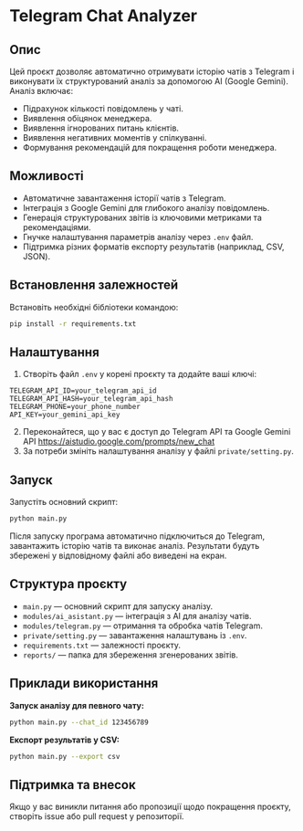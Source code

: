 # Telegram Chat Analyzer

## Опис

Цей проєкт дозволяє автоматично отримувати історію чатів з Telegram і виконувати їх структурований аналіз за допомогою AI (Google Gemini). Аналіз включає:

- Підрахунок кількості повідомлень у чаті.
- Виявлення обіцянок менеджера.
- Виявлення ігнорованих питань клієнтів.
- Виявлення негативних моментів у спілкуванні.
- Формування рекомендацій для покращення роботи менеджера.

## Можливості

- Автоматичне завантаження історії чатів з Telegram.
- Інтеграція з Google Gemini для глибокого аналізу повідомлень.
- Генерація структурованих звітів із ключовими метриками та рекомендаціями.
- Гнучке налаштування параметрів аналізу через `.env` файл.
- Підтримка різних форматів експорту результатів (наприклад, CSV, JSON).

## Встановлення залежностей

Встановіть необхідні бібліотеки командою:

```bash
pip install -r requirements.txt
```

## Налаштування

1. Створіть файл `.env` у корені проєкту та додайте ваші ключі:
  ```env
  TELEGRAM_API_ID=your_telegram_api_id
  TELEGRAM_API_HASH=your_telegram_api_hash
  TELEGRAM_PHONE=your_phone_number
  API_KEY=your_gemini_api_key
  ```
2. Переконайтеся, що у вас є доступ до Telegram API та Google Gemini API https://aistudio.google.com/prompts/new_chat
3. За потреби змініть налаштування аналізу у файлі `private/setting.py`.

## Запуск

Запустіть основний скрипт:

```bash
python main.py
```

Після запуску програма автоматично підключиться до Telegram, завантажить історію чатів та виконає аналіз. Результати будуть збережені у відповідному файлі або виведені на екран.

## Структура проєкту

- `main.py` — основний скрипт для запуску аналізу.
- `modules/ai_asistant.py` — інтеграція з AI для аналізу чатів.
- `modules/telegram.py` — отримання та обробка чатів Telegram.
- `private/setting.py` — завантаження налаштувань із `.env`.
- `requirements.txt` — залежності проєкту.
- `reports/` — папка для збереження згенерованих звітів.

## Приклади використання

**Запуск аналізу для певного чату:**
```bash
python main.py --chat_id 123456789
```

**Експорт результатів у CSV:**
```bash
python main.py --export csv
```

## Підтримка та внесок

Якщо у вас виникли питання або пропозиції щодо покращення проєкту, створіть issue або pull request у репозиторії.
